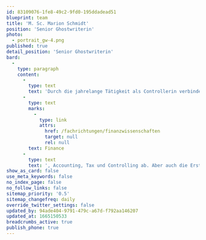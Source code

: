 ```yaml
---
id: 83109076-1fe8-49c2-9fd0-195ddadead51
blueprint: team
title: 'M. Sc. Marion Schmidt'
position: 'Senior Ghostwriterin'
photo:
  - portrait_gw-4.png
published: true
detail_position: 'Senior Ghostwriterin'
bard:
  -
    type: paragraph
    content:
      -
        type: text
        text: 'Durch die jahrelange Tätigkeit als Controllerin verbindet Marion Schmidt die Praxis mit der wissenschaftlichen Texterstellung. Sie ist seit 2020 Teil des Teams von GWriters und deckt den Bereich '
      -
        type: text
        marks:
          -
            type: link
            attrs:
              href: /fachrichtungen/finanzwissenschaften
              target: null
              rel: null
        text: Finance
      -
        type: text
        text: ', Accounting, Tax und Controlling ab. Aber auch die Erstellung von Business Plänen und Geschäftskonzepten ist durch ihre fundierten Erfahrungen in der Unternehmensberatung kein Problem. Das beste Ergebnis für die Kunden steht für sie immer im Vordergrund. Dies wird durch eine enge Kommunikation und Abstimmung mit dem Kunden gewährleistet.'
show_as_card: false
use_meta_keywords: false
no_index_page: false
no_follow_links: false
sitemap_priority: '0.5'
sitemap_changefreq: daily
override_twitter_settings: false
updated_by: 94ade404-9791-479c-a67d-f792aa146207
updated_at: 1665150533
breadcrumbs_active: true
publish_phone: true
---
```

